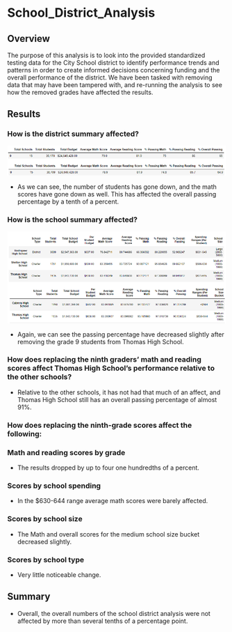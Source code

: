 # School_District_Analysis

## Overview

The purpose of this analysis is to look into the provided standardized testing data for the City School district to identify performance trends and patterns in order to create informed decisions concerning funding and the overall performance of the district.  We have been tasked with removing data that may have been tampered with, and re-running the analysis to see how the removed grades have affected the results.

## Results

### How is the district summary affected?
![This is an image](https://github.com/BNew2022/School_District_Analysis/blob/main/Resources/district_summary_vs_new.png)
- As we can see, the number of students has gone down, and the math scores have gone down as well.  This has affected the overall passing percentage by a tenth of a percent.
### How is the school summary affected?
![This is an image](https://github.com/BNew2022/School_District_Analysis/blob/main/Resources/school_summary_vs.png)
- Again, we can see the passing percentage have decreased slightly after removing the grade 9 students from Thomas High School.

### How does replacing the ninth graders’ math and reading scores affect Thomas High School’s performance relative to the other schools?
- Relative to the other schools, it has not had that much of an affect, and Thomas High School still has an overall passing percentage of almost 91%.
### How does replacing the ninth-grade scores affect the following:
### Math and reading scores by grade
- The results dropped by up to four one hundredths of a percent.
### Scores by school spending
- In the $630-644 range average math scores were barely affected.
### Scores by school size
- The Math and overall scores for the medium school size bucket decreased slightly.
### Scores by school type
- Very little noticeable change.
## Summary
- Overall, the overall numbers of the school district analysis were not affected by more than several tenths of a percentage point.
